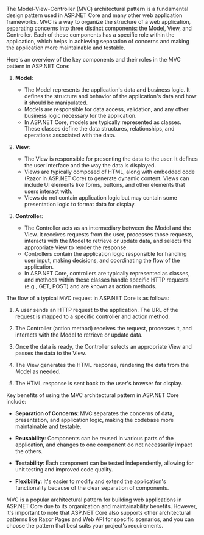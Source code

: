 The Model-View-Controller (MVC) architectural pattern is a fundamental design pattern used in ASP.NET Core and many other web application frameworks. MVC is a way to organize the structure of a web application, separating concerns into three distinct components: the Model, View, and Controller. Each of these components has a specific role within the application, which helps in achieving separation of concerns and making the application more maintainable and testable.

Here's an overview of the key components and their roles in the MVC pattern in ASP.NET Core:

1. **Model**:
   - The Model represents the application's data and business logic. It defines the structure and behavior of the application's data and how it should be manipulated.
   - Models are responsible for data access, validation, and any other business logic necessary for the application.
   - In ASP.NET Core, models are typically represented as classes. These classes define the data structures, relationships, and operations associated with the data.

2. **View**:
   - The View is responsible for presenting the data to the user. It defines the user interface and the way the data is displayed.
   - Views are typically composed of HTML, along with embedded code (Razor in ASP.NET Core) to generate dynamic content. Views can include UI elements like forms, buttons, and other elements that users interact with.
   - Views do not contain application logic but may contain some presentation logic to format data for display.

3. **Controller**:
   - The Controller acts as an intermediary between the Model and the View. It receives requests from the user, processes those requests, interacts with the Model to retrieve or update data, and selects the appropriate View to render the response.
   - Controllers contain the application logic responsible for handling user input, making decisions, and coordinating the flow of the application.
   - In ASP.NET Core, controllers are typically represented as classes, and methods within these classes handle specific HTTP requests (e.g., GET, POST) and are known as action methods.

The flow of a typical MVC request in ASP.NET Core is as follows:

1. A user sends an HTTP request to the application. The URL of the request is mapped to a specific controller and action method.

2. The Controller (action method) receives the request, processes it, and interacts with the Model to retrieve or update data.

3. Once the data is ready, the Controller selects an appropriate View and passes the data to the View.

4. The View generates the HTML response, rendering the data from the Model as needed.

5. The HTML response is sent back to the user's browser for display.

Key benefits of using the MVC architectural pattern in ASP.NET Core include:

- **Separation of Concerns**: MVC separates the concerns of data, presentation, and application logic, making the codebase more maintainable and testable.

- **Reusability**: Components can be reused in various parts of the application, and changes to one component do not necessarily impact the others.

- **Testability**: Each component can be tested independently, allowing for unit testing and improved code quality.

- **Flexibility**: It's easier to modify and extend the application's functionality because of the clear separation of components.

MVC is a popular architectural pattern for building web applications in ASP.NET Core due to its organization and maintainability benefits. However, it's important to note that ASP.NET Core also supports other architectural patterns like Razor Pages and Web API for specific scenarios, and you can choose the pattern that best suits your project's requirements.